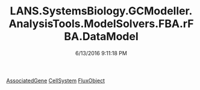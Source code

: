﻿---
title: LANS.SystemsBiology.GCModeller.AnalysisTools.ModelSolvers.FBA.rFBA.DataModel
date: 6/13/2016 9:11:18 PM
---

[AssociatedGene](T-LANS.SystemsBiology.GCModeller.AnalysisTools.ModelSolvers.FBA.rFBA.DataModel.AssociatedGene.html)
[CellSystem](T-LANS.SystemsBiology.GCModeller.AnalysisTools.ModelSolvers.FBA.rFBA.DataModel.CellSystem.html)
[FluxObject](T-LANS.SystemsBiology.GCModeller.AnalysisTools.ModelSolvers.FBA.rFBA.DataModel.FluxObject.html)
